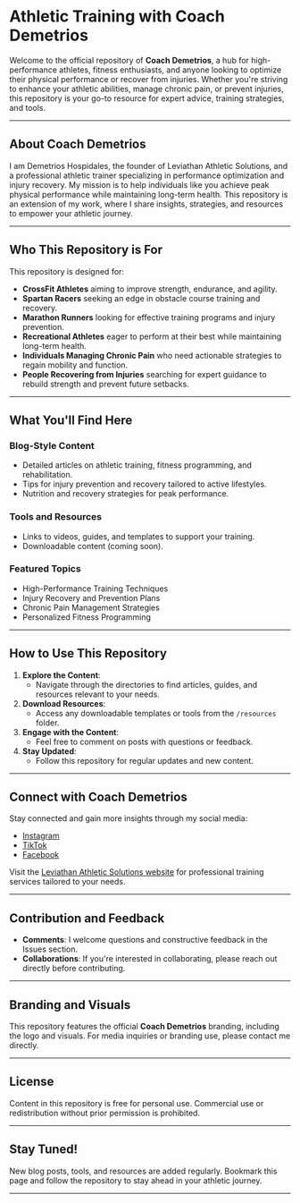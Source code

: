 # Athletic Training with Coach Demetrios

Welcome to the official repository of **Coach Demetrios**, a hub for high-performance athletes, fitness enthusiasts, and anyone looking to optimize their physical performance or recover from injuries. Whether you're striving to enhance your athletic abilities, manage chronic pain, or prevent injuries, this repository is your go-to resource for expert advice, training strategies, and tools.

---

## About Coach Demetrios

I am Demetrios Hospidales, the founder of Leviathan Athletic Solutions, and a professional athletic trainer specializing in performance optimization and injury recovery. My mission is to help individuals like you achieve peak physical performance while maintaining long-term health. This repository is an extension of my work, where I share insights, strategies, and resources to empower your athletic journey.

---

## Who This Repository is For

This repository is designed for:
- **CrossFit Athletes** aiming to improve strength, endurance, and agility.
- **Spartan Racers** seeking an edge in obstacle course training and recovery.
- **Marathon Runners** looking for effective training programs and injury prevention.
- **Recreational Athletes** eager to perform at their best while maintaining long-term health.
- **Individuals Managing Chronic Pain** who need actionable strategies to regain mobility and function.
- **People Recovering from Injuries** searching for expert guidance to rebuild strength and prevent future setbacks.

---

## What You'll Find Here

### Blog-Style Content
- Detailed articles on athletic training, fitness programming, and rehabilitation.
- Tips for injury prevention and recovery tailored to active lifestyles.
- Nutrition and recovery strategies for peak performance.

### Tools and Resources
- Links to videos, guides, and templates to support your training.
- Downloadable content (coming soon).

### Featured Topics
- High-Performance Training Techniques
- Injury Recovery and Prevention Plans
- Chronic Pain Management Strategies
- Personalized Fitness Programming

---

## How to Use This Repository

1. **Explore the Content**:
   - Navigate through the directories to find articles, guides, and resources relevant to your needs.
2. **Download Resources**:
   - Access any downloadable templates or tools from the `/resources` folder.
3. **Engage with the Content**:
   - Feel free to comment on posts with questions or feedback.
4. **Stay Updated**:
   - Follow this repository for regular updates and new content.

---

## Connect with Coach Demetrios

Stay connected and gain more insights through my social media:
- [Instagram](#)  
- [TikTok](#)  
- [Facebook](#)  

Visit the [Leviathan Athletic Solutions website](#) for professional training services tailored to your needs.

---

## Contribution and Feedback

- **Comments**: I welcome questions and constructive feedback in the Issues section.
- **Collaborations**: If you're interested in collaborating, please reach out directly before contributing.

---

## Branding and Visuals

This repository features the official **Coach Demetrios** branding, including the logo and visuals. For media inquiries or branding use, please contact me directly.

---

## License

Content in this repository is free for personal use. Commercial use or redistribution without prior permission is prohibited.

---

## Stay Tuned!

New blog posts, tools, and resources are added regularly. Bookmark this page and follow the repository to stay ahead in your athletic journey.

---
